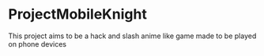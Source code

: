 # ProjectMobileKnight
This project aims to be a hack and slash anime like game made to be played on phone devices
